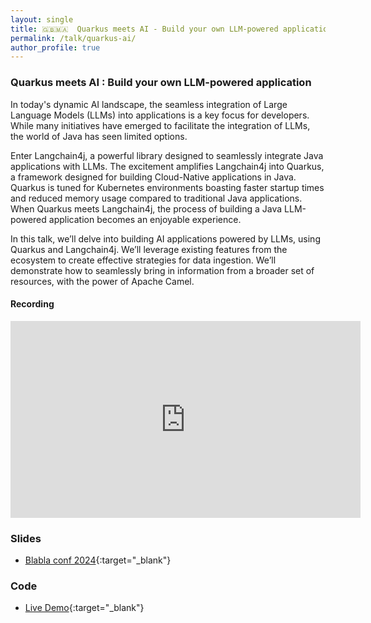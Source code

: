 ```yaml
---
layout: single
title: 🇬🇧🇲🇦  Quarkus meets AI - Build your own LLM-powered application
permalink: /talk/quarkus-ai/
author_profile: true
---
```



### Quarkus meets AI : Build your own LLM-powered application

In today's dynamic AI landscape, the seamless integration of Large Language Models (LLMs) into applications is a key focus for developers. While many initiatives have emerged to facilitate the integration of LLMs, the world of Java has seen limited options. 

Enter Langchain4j, a powerful library designed to seamlessly integrate Java applications with LLMs. The excitement amplifies Langchain4j into Quarkus, a framework designed for building Cloud-Native applications in Java. Quarkus is tuned for Kubernetes environments  boasting faster startup times and reduced memory usage compared to traditional Java applications. When Quarkus meets Langchain4j, the process of building a Java LLM-powered application becomes an enjoyable experience.

In this talk, we’ll delve into building AI applications powered by LLMs, using Quarkus and Langchain4j. We’ll leverage existing features from the ecosystem to create effective strategies for data ingestion. We’ll demonstrate how to seamlessly bring in information from a broader set of resources, with the power of Apache Camel.


#### Recording
<iframe src="https://www.youtube.com/embed/glQcaVRTlV0" width="560" height="315" frameborder="0"> </iframe>

### Slides
- [Blabla conf 2024](https://github.com/zbendhiba/zbendhiba.github.io/tree/main/assets/confs/2024/Blablaconf2024-Quarkus-AI.pdf){:target="_blank"}

### Code
- [Live Demo](https://github.com/zbendhiba/quarkus-langchain-demo){:target="_blank"}